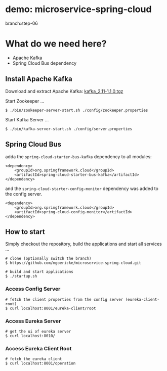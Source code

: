 # demo: microservice-spring-cloud

branch:step-06

# What do we need here?

* Apache Kafka 
* Spring Cloud Bus dependency

## Install Apache Kafka

Download and extract Apache Kafka: [kafka_2.11-1.1.0.tgz](https://www.apache.org/dyn/closer.cgi?path=/kafka/1.1.0/kafka_2.11-1.1.0.tgz)

Start Zookeeper ...
```
$ ./bin/zookeeper-server-start.sh ./config/zookeeper.properties
```

Start Kafka Server ...
```
$ ./bin/kafka-server-start.sh ./config/server.properties
```

##  Spring Cloud Bus

adda the `spring-cloud-starter-bus-kafka` dependency to all modules:

```
<dependency>
    <groupId>org.springframework.cloud</groupId>
    <artifactId>spring-cloud-starter-bus-kafka</artifactId>
</dependency>
```

and the `spring-cloud-starter-config-monitor` dependency was added to the config server.

```
<dependency>
    <groupId>org.springframework.cloud</groupId>
    <artifactId>spring-cloud-config-monitor</artifactId>
</dependency>
```

## 

## How to start

Simply checkout the repository, build the applications and start all services ...

```
# clone (optionally switch the branch)
$ https://github.com/mgoericke/microservice-spring-cloud.git

# build and start applications
$ ./startup.sh
```

### Access Config Server

```
# fetch the client properties from the config server (eureka-client-root)
$ curl localhost:8001/eureka-client/root
```

### Access Eureka Server 
```
# get the ui of eureka server
$ curl localhost:8010/
```

### Access Eureka Client Root 
```
# fetch the eureka client 
$ curl localhost:8001/operation
```



